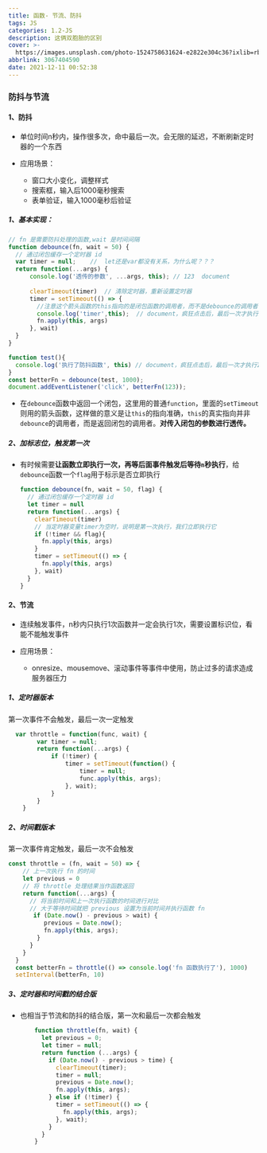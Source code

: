 ```yaml
---
title: 函数- 节流、防抖
tags: JS
categories: 1.2-JS
description: 这俩双胞胎的区别
cover: >-
  https://images.unsplash.com/photo-1524758631624-e2822e304c36?ixlib=rb-1.2.1&ixid=MnwxMjA3fDF8MHxwaG90by1wYWdlfHx8fGVufDB8fHx8&auto=format&fit=crop&w=870&q=80
abbrlink: 3067404590
date: 2021-12-11 00:52:38
---
```


### 防抖与节流              ###

#### 1、防抖 ####

* 单位时间n秒内，操作很多次，命中最后一次。会无限的延迟，不断刷新定时器的一个东西

* 应用场景： 

  * 窗口大小变化，调整样式
  * 搜索框，输入后1000毫秒搜索
  * 表单验证，输入1000毫秒后验证

##### 1、基本实现： #####

```js
// fn 是需要防抖处理的函数,wait 是时间间隔
function debounce(fn, wait = 50) {
  // 通过闭包缓存一个定时器 id
  var timer = null;    //  let还是var都没有关系，为什么呢？？？
  return function(...args) {
      console.log('透传的参数', ...args, this); // 123  document
    
      clearTimeout(timer)  // 清除定时器，重新设置定时器
      timer = setTimeout(() => {
        //注意这个箭头函数的this指向的是闭包函数的调用者，而不是debounce的调用者
        console.log('timer',this);  // document，疯狂点击后，最后一次才执行1
        fn.apply(this, args)  
      }, wait)
  }
}

function test(){
  console.log('执行了防抖函数', this) // document，疯狂点击后，最后一次才执行1
}
const betterFn = debounce(test, 1000);
document.addEventListener('click', betterFn(123));
```

* 在`debounce`函数中返回一个闭包，这里用的普通`function`，里面的`setTimeout`则用的箭头函数，这样做的意义是让`this`的指向准确，`this`的真实指向并非`debounce`的调用者，而是返回闭包的调用者。**对传入闭包的参数进行透传。**

##### 2、加标志位，触发第一次 #####

* 有时候需要**让函数立即执行一次，再等后面事件触发后等待`n`秒执行**，给`debounce`函数一个`flag`用于标示是否立即执行

  ```js
  function debounce(fn, wait = 50, flag) {
    // 通过闭包缓存一个定时器 id
    let timer = null
    return function(...args) {
      clearTimeout(timer) 
      // 当定时器变量timer为空时，说明是第一次执行，我们立即执行它
      if (!timer && flag){
      	fn.apply(this, args)
      }
      timer = setTimeout(() => {
        fn.apply(this, args)  
      }, wait)
    }
  }
  ```

#### 2、节流 ####

* 连续触发事件，n秒内只执行1次函数并一定会执行1次，需要设置标识位，看能不能触发事件

* 应用场景：

  * onresize、mousemove、滚动事件等事件中使用，防止过多的请求造成服务器压力

##### 1、定时器版本 #####

第一次事件不会触发，最后一次一定触发

```js
  var throttle = function(func, wait) {            
        var timer = null;            
        return function(...args) {                 
            if (!timer) {                    
                timer = setTimeout(function() { 
                    timer = null;  
                    func.apply(this, args);
                }, wait);             
            }            
        }        
    }
```

##### 2、时间戳版本 #####

第一次事件肯定触发，最后一次不会触发

```js
const throttle = (fn, wait = 50) => {
    // 上一次执行 fn 的时间
    let previous = 0
    // 将 throttle 处理结果当作函数返回
    return function(...args) {
      // 将当前时间和上一次执行函数的时间进行对比
      // 大于等待时间就把 previous 设置为当前时间并执行函数 fn
       if (Date.now() - previous > wait) {
          previous = Date.now();
          fn.apply(this, args);
        }
      }
    }
  }
  const betterFn = throttle(() => console.log('fn 函数执行了'), 1000)
  setInterval(betterFn, 10)
```

##### 3、定时器和时间戳的结合版 #####

* 也相当于节流和防抖的结合版，第一次和最后一次都会触发

  ```js
      function throttle(fn, wait) {
        let previous = 0;
        let timer = null;
        return function (...args) {
          if (Date.now() - previous > time) {
            clearTimeout(timer);
            timer = null;
            previous = Date.now();
            fn.apply(this, args);
          } else if (!timer) {
            timer = setTimeout(() => {
              fn.apply(this, args);
            }, wait);
          }
        }
      }
  ```
